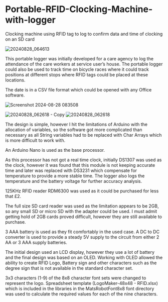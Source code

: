 # Portable-RFID-Clocking-Machine-with-logger
Clocking machine using RFID tag to log to confirm data and time of clocking on an SD card 

![20240828_064613](https://github.com/user-attachments/assets/79eed358-6a81-447c-b9f7-1024a7ddc5df)

This portable logger was initially developed for a care agency to log the attendance of the care workers at service user’s house.
The portable logger could also be used to track time on bicycle races where it could track positions at different stops where RFID tags could be placed at these locations.

The date is in a CSV file format which could be opened with any Office software. 

![Screenshot 2024-08-28 083508](https://github.com/user-attachments/assets/905b70bd-ff58-4378-9158-a06ad05413fb)

![20240828_062618 - Copy](https://github.com/user-attachments/assets/a26205e3-3552-4827-8e55-8889f97cc5c1)
![20240828_062618](https://github.com/user-attachments/assets/33001cb0-82e6-49d3-aacd-ae88e653e0f6)

The design is simple, however I hit the limitations of Arduino with the allocation of variables, so the software got more complicated than necessary as all String variables had to be replaced with Char Arrays which is more difficult to work with.

An Arduino Nano is used as the base processor.

As this processor has not got a real time clock, initially DS1307 was used as the clock, however it was found that this module is not keeping accurate time and later was replaced with DS3231 which compensate for temperature to provide a more stable time. The logger also logs the temperature and the battery voltage for further accuracy analysis.

125KHz RFID reader RDM6300 was used as it could be purchased for less that £2. 

The full size SD card reader was used as the limitation appears to be 2GB, so any small SD or micro SD with the adapter could be used.  I must admit getting hold of 2GB cards proved difficult, however they are still available to purchase.

3 AAA battery is used as they fit comfortably in the used case. A DC to DC converter is used to provide a steady 5V supply to the circuit from either 2 AA or 3 AAA supply batteries.

The initial design used an LCD display, however they use a lot of battery and the final design was based on an OLED.
Working with OLED allowed the ability to create RFID Logo, Battery sign and other characters such as the degree sign that is not available in the standard character set. 

3x3 characters (1-9) of the 8x8 character font sets were changed to represent the logo. Spreadsheet template (LogoMaker-48x48 - RFID.xlsx) which is included in the libraries in the MatsRobotFont8x8 font directory was used to calculate the required values for each of the nine characters.
